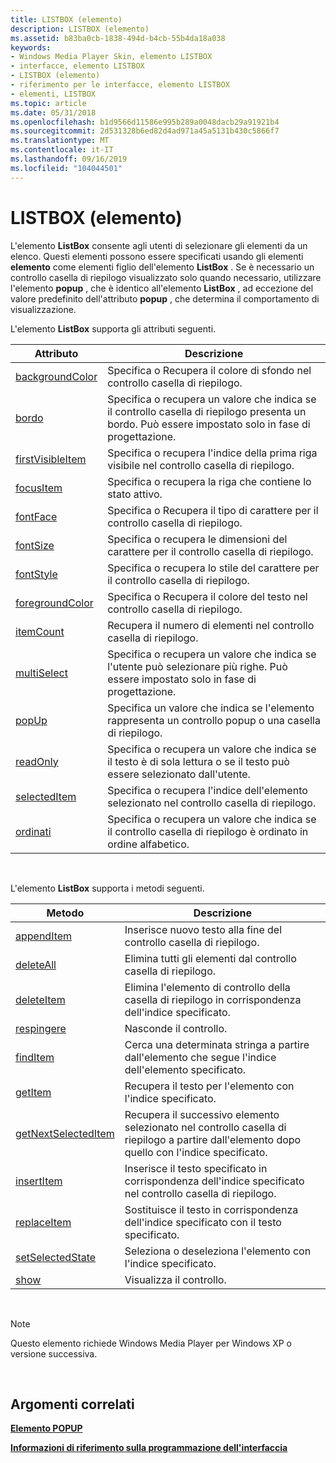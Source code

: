 ```yaml
---
title: LISTBOX (elemento)
description: LISTBOX (elemento)
ms.assetid: b83ba0cb-1838-494d-b4cb-55b4da18a038
keywords:
- Windows Media Player Skin, elemento LISTBOX
- interfacce, elemento LISTBOX
- LISTBOX (elemento)
- riferimento per le interfacce, elemento LISTBOX
- elementi, LISTBOX
ms.topic: article
ms.date: 05/31/2018
ms.openlocfilehash: b1d9566d11586e995b289a0048dacb29a91921b4
ms.sourcegitcommit: 2d531328b6ed82d4ad971a45a5131b430c5866f7
ms.translationtype: MT
ms.contentlocale: it-IT
ms.lasthandoff: 09/16/2019
ms.locfileid: "104044501"
---
```

# <a name="listbox-element"></a>LISTBOX (elemento)

L'elemento **ListBox** consente agli utenti di selezionare gli elementi da un elenco. Questi elementi possono essere specificati usando gli elementi **elemento** come elementi figlio dell'elemento **ListBox** . Se è necessario un controllo casella di riepilogo visualizzato solo quando necessario, utilizzare l'elemento **popup** , che è identico all'elemento **ListBox** , ad eccezione del valore predefinito dell'attributo **popup** , che determina il comportamento di visualizzazione.

L'elemento **ListBox** supporta gli attributi seguenti.



| Attributo                                        | Descrizione                                                                                                           |
|--------------------------------------------------|-----------------------------------------------------------------------------------------------------------------------|
| [backgroundColor](listbox-backgroundcolor.md)   | Specifica o Recupera il colore di sfondo nel controllo casella di riepilogo.                                                  |
| [bordo](listbox-border.md)                     | Specifica o recupera un valore che indica se il controllo casella di riepilogo presenta un bordo. Può essere impostato solo in fase di progettazione.  |
| [firstVisibleItem](listbox-firstvisibleitem.md) | Specifica o recupera l'indice della prima riga visibile nel controllo casella di riepilogo.                                   |
| [focusItem](listbox-focusitem.md)               | Specifica o recupera la riga che contiene lo stato attivo.                                                                  |
| [fontFace](listbox-fontface.md)                 | Specifica o Recupera il tipo di carattere per il controllo casella di riepilogo.                                                             |
| [fontSize](listbox-fontsize.md)                 | Specifica o recupera le dimensioni del carattere per il controllo casella di riepilogo.                                                        |
| [fontStyle](listbox-fontstyle.md)               | Specifica o recupera lo stile del carattere per il controllo casella di riepilogo.                                                       |
| [foregroundColor](listbox-foregroundcolor.md)   | Specifica o Recupera il colore del testo nel controllo casella di riepilogo.                                                        |
| [itemCount](listbox-itemcount.md)               | Recupera il numero di elementi nel controllo casella di riepilogo.                                                                |
| [multiSelect](listbox-multiselect.md)           | Specifica o recupera un valore che indica se l'utente può selezionare più righe. Può essere impostato solo in fase di progettazione. |
| [popUp](listbox-popup.md)                       | Specifica un valore che indica se l'elemento rappresenta un controllo popup o una casella di riepilogo.                              |
| [readOnly](listbox-readonly.md)                 | Specifica o recupera un valore che indica se il testo è di sola lettura o se il testo può essere selezionato dall'utente.              |
| [selectedItem](listbox-selecteditem.md)         | Specifica o recupera l'indice dell'elemento selezionato nel controllo casella di riepilogo.                                        |
| [ordinati](listbox-sorted.md)                     | Specifica o recupera un valore che indica se il controllo casella di riepilogo è ordinato in ordine alfabetico.                      |



 

L'elemento **ListBox** supporta i metodi seguenti.



| Metodo                                                 | Descrizione                                                                                                           |
|--------------------------------------------------------|-----------------------------------------------------------------------------------------------------------------------|
| [appendItem](listbox-appenditem.md)                   | Inserisce nuovo testo alla fine del controllo casella di riepilogo.                                                                  |
| [deleteAll](listbox-deleteall.md)                     | Elimina tutti gli elementi dal controllo casella di riepilogo.                                                                          |
| [deleteItem](listbox-deleteitem.md)                   | Elimina l'elemento di controllo della casella di riepilogo in corrispondenza dell'indice specificato.                                                             |
| [respingere](listbox-dismiss.md)                         | Nasconde il controllo.                                                                                                    |
| [findItem](listbox-finditem.md)                       | Cerca una determinata stringa a partire dall'elemento che segue l'indice dell'elemento specificato.                                |
| [getItem](listbox-getitem.md)                         | Recupera il testo per l'elemento con l'indice specificato.                                                             |
| [getNextSelectedItem](listbox-getnextselecteditem.md) | Recupera il successivo elemento selezionato nel controllo casella di riepilogo a partire dall'elemento dopo quello con l'indice specificato. |
| [insertItem](listbox-insertitem.md)                   | Inserisce il testo specificato in corrispondenza dell'indice specificato nel controllo casella di riepilogo.                                            |
| [replaceItem](listbox-replaceitem.md)                 | Sostituisce il testo in corrispondenza dell'indice specificato con il testo specificato.                                                     |
| [setSelectedState](listbox-setselectedstate.md)       | Seleziona o deseleziona l'elemento con l'indice specificato.                                                               |
| [show](listbox-show.md)                               | Visualizza il controllo.                                                                                                 |



 

> [!Note]  
> Questo elemento richiede Windows Media Player per Windows XP o versione successiva.

 

## <a name="related-topics"></a>Argomenti correlati

<dl> <dt>

[**Elemento POPUP**](popup-element.md)
</dt> <dt>

[**Informazioni di riferimento sulla programmazione dell'interfaccia**](skin-programming-reference.md)
</dt> </dl>

 

 




